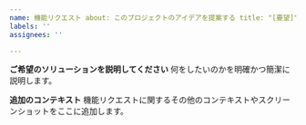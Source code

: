 ```yaml
---
name: 機能リクエスト about: このプロジェクトのアイデアを提案する title: "[要望]"
labels: ''
assignees: ''

---
```

**ご希望のソリューションを説明してください**
何をしたいのかを明確かつ簡潔に説明します。

**追加のコンテキスト**
機能リクエストに関するその他のコンテキストやスクリーンショットをここに追加します。
